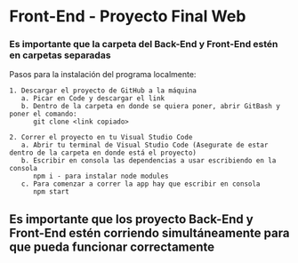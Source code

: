 # Front-End - Proyecto Final Web
### Es importante que la carpeta del Back-End y Front-End estén en carpetas separadas

Pasos para la instalación del programa localmente:

```
1. Descargar el proyecto de GitHub a la máquina
   a. Picar en Code y descargar el link
   b. Dentro de la carpeta en donde se quiera poner, abrir GitBash y poner el comando:
      git clone <link copiado>
      
2. Correr el proyecto en tu Visual Studio Code
   a. Abrir tu terminal de Visual Studio Code (Asegurate de estar dentro de la carpeta en donde está el proyecto)
   b. Escribir en consola las dependencias a usar escribiendo en la consola
      npm i - para instalar node modules
   c. Para comenzar a correr la app hay que escribir en consola
      npm start
```

## Es importante que los proyecto Back-End y Front-End estén corriendo simultáneamente para que pueda funcionar correctamente
